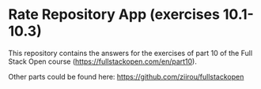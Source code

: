 # Rate Repository App (exercises 10.1-10.3)

This repository contains the answers for the exercises of part 10
of the Full Stack Open course (https://fullstackopen.com/en/part10).

Other parts could be found here: https://github.com/ziirou/fullstackopen

